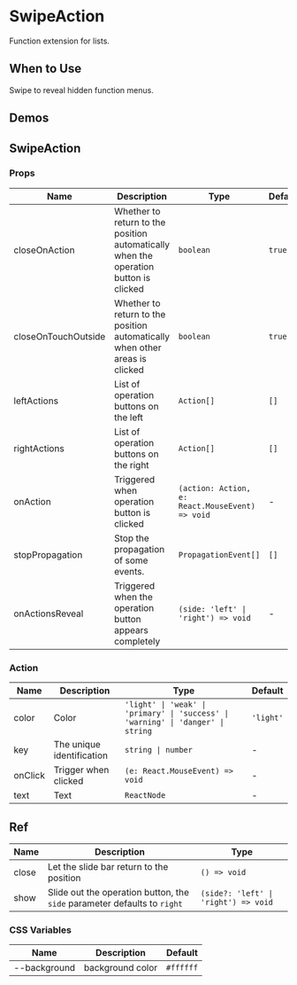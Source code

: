 # SwipeAction

Function extension for lists.

## When to Use

Swipe to reveal hidden function menus.

## Demos

<code src="./demos/demo1.tsx"></code>

## SwipeAction

### Props

| Name | Description | Type | Default |
| --- | --- | --- | --- |
| closeOnAction | Whether to return to the position automatically when the operation button is clicked | `boolean` | `true` |
| closeOnTouchOutside | Whether to return to the position automatically when other areas is clicked | `boolean` | `true` |
| leftActions | List of operation buttons on the left | `Action[]` | `[]` |
| rightActions | List of operation buttons on the right | `Action[]` | `[]` |
| onAction | Triggered when operation button is clicked | `(action: Action, e: React.MouseEvent) => void` | - |
| stopPropagation | Stop the propagation of some events. | `PropagationEvent[]` | `[]` |
| onActionsReveal | Triggered when the operation button appears completely | `(side: 'left' \| 'right') => void` | - |

### Action

| Name | Description | Type | Default |
| --- | --- | --- | --- |
| color | Color | `'light' \| 'weak' \| 'primary' \| 'success' \| 'warning' \| 'danger' \| string` | `'light'` |
| key | The unique identification | `string \| number` | - |
| onClick | Trigger when clicked | `(e: React.MouseEvent) => void` | - |
| text | Text | `ReactNode` | - |

## Ref

| Name | Description | Type |
| --- | --- | --- |
| close | Let the slide bar return to the position | `() => void` |
| show | Slide out the operation button, the `side` parameter defaults to `right` | `(side?: 'left' \| 'right') => void` |

### CSS Variables

| Name         | Description      | Default   |
| ------------ | ---------------- | --------- |
| --background | background color | `#ffffff` |
